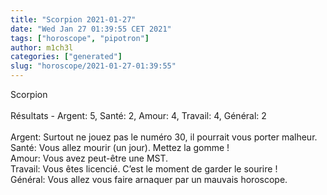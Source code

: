 ```yaml
---
title: "Scorpion 2021-01-27"
date: "Wed Jan 27 01:39:55 CET 2021"
tags: ["horoscope", "pipotron"]
author: m1ch3l
categories: ["generated"]
slug: "horoscope/2021-01-27-01:39:55"
---
```


Scorpion<br>
<br>
Résultats - Argent: 5, Santé: 2, Amour: 4, Travail: 4, Général: 2<br>
<br>
Argent:  Surtout ne jouez pas le numéro 30, il pourrait vous porter malheur. <br>
Santé:   Vous allez mourir (un jour). Mettez la gomme !<br>
Amour:   Vous avez peut-être une MST. <br>
Travail: Vous êtes licencié. C’est le moment de garder le sourire !<br>
Général: Vous allez vous faire arnaquer par un mauvais horoscope.<br>
